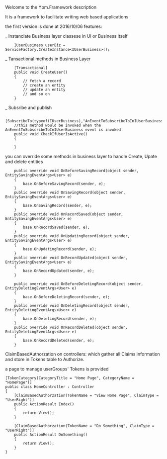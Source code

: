 Welcome to the Ybm.Framework description

It is a framework to facilitate writing web based applications

the first version is done at 2016/10/06 
features:

_ Instanciate Business layer classese in UI or Business itself

        IUserBusiness userBiz = ServiceFactory.CreateInstance<IUserBusiness>();

_ Tansactional methods in Business Layer

        [Transactional]
        public void CreateUser()
        {
            // fetch a record 
            // create an entity
            // update an entity 
            // and so on 
        }

_ Subsribe and publish 

        [SubscribeTo(typeof(IUserBusiness),"AnEventToSubscribeToInIUserBusiness")]
        //this method would be invoked when the AnEventToSubscribeToInIUserBusiness event is invoked
        public void CheckIfUserIsActive()
        {

        }
        
        
you can override some methods in business layer to handle Create, Upate and delete entities

        public override void OnBeforeSavingRecord(object sender, EntitySavingEventArgs<User> e)
        {
            base.OnBeforeSavingRecord(sender, e);
        }
        public override void OnSavingRecord(object sender, EntitySavingEventArgs<User> e)
        {
            base.OnSavingRecord(sender, e);
        }
        public override void OnRecordSaved(object sender, EntitySavingEventArgs<User> e)
        {
            base.OnRecordSaved(sender, e);
        }
        public override void OnUpdatingRecord(object sender, EntitySavingEventArgs<User> e)
        {
            base.OnUpdatingRecord(sender, e);
        }
        public override void OnRecordUpdated(object sender, EntitySavingEventArgs<User> e)
        {
            base.OnRecordUpdated(sender, e);
        }

        public override void OnBeforeDeletingRecord(object sender, EntityDeletingEventArgs<User> e)
        {
            base.OnBeforeDeletingRecord(sender, e);
        }
        public override void OnDeletingRecord(object sender, EntityDeletingEventArgs<User> e)
        {
            base.OnDeletingRecord(sender, e);
        }
        public override void OnRecordDeleted(object sender, EntityDeletingEventArgs<User> e)
        {
            base.OnRecordDeleted(sender, e);
        }
        

ClaimBasedAuthorzation on controllers:
which gather all Claims information and store in Tokens table to Authorize.

a page to manage userGroups' Tokens is provided

    [TokenCategory(CategoryTitle = "Home Page", CategoryName = "HomePage")]
    public class HomeController : Controller
    {
        [ClaimBasedAuthorzation(TokenName = "View Home Page", ClaimType = "UserRight")]
        public ActionResult Index()
        {
            return View();
        }

        [ClaimBasedAuthorzation(TokenName = "Do Something", ClaimType = "UserRight")]
        public ActionResult DoSomething()
        {
            return View();
        }
    }
